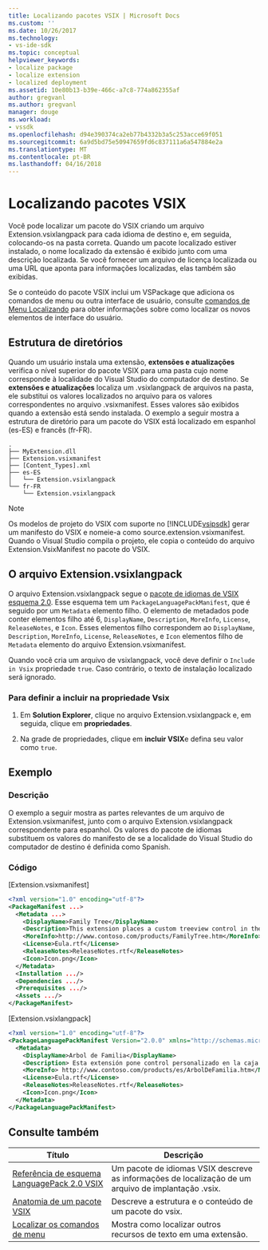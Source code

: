 ```yaml
---
title: Localizando pacotes VSIX | Microsoft Docs
ms.custom: ''
ms.date: 10/26/2017
ms.technology:
- vs-ide-sdk
ms.topic: conceptual
helpviewer_keywords:
- localize package
- localize extension
- localized deployment
ms.assetid: 10e80b13-b39e-466c-a7c8-774a862355af
author: gregvanl
ms.author: gregvanl
manager: douge
ms.workload:
- vssdk
ms.openlocfilehash: d94e390374ca2eb77b4332b3a5c253acce69f051
ms.sourcegitcommit: 6a9d5bd75e50947659fd6c837111a6a547884e2a
ms.translationtype: MT
ms.contentlocale: pt-BR
ms.lasthandoff: 04/16/2018
---
```

# <a name="localizing-vsix-packages"></a>Localizando pacotes VSIX

Você pode localizar um pacote do VSIX criando um arquivo Extension.vsixlangpack para cada idioma de destino e, em seguida, colocando-os na pasta correta. Quando um pacote localizado estiver instalado, o nome localizado da extensão é exibido junto com uma descrição localizada. Se você fornecer um arquivo de licença localizada ou uma URL que aponta para informações localizadas, elas também são exibidas.

Se o conteúdo do pacote VSIX inclui um VSPackage que adiciona os comandos de menu ou outra interface de usuário, consulte [comandos de Menu Localizando](../extensibility/localizing-menu-commands.md) para obter informações sobre como localizar os novos elementos de interface do usuário.

## <a name="directory-structure"></a>Estrutura de diretórios

 Quando um usuário instala uma extensão, **extensões e atualizações** verifica o nível superior do pacote VSIX para uma pasta cujo nome corresponde à localidade do Visual Studio do computador de destino. Se **extensões e atualizações** localiza um .vsixlangpack de arquivos na pasta, ele substitui os valores localizados no arquivo para os valores correspondentes no arquivo .vsixmanifest. Esses valores são exibidos quando a extensão está sendo instalada. O exemplo a seguir mostra a estrutura de diretório para um pacote do VSIX está localizado em espanhol (es-ES) e francês (fr-FR).  

```text
.
├── MyExtension.dll
├── Extension.vsixmanifest
├── [Content_Types].xml
├── es-ES
│   └── Extension.vsixlangpack
└── fr-FR
    └── Extension.vsixlangpack
```

> [!NOTE]
> Os modelos de projeto do VSIX com suporte no [!INCLUDE[vsipsdk](../extensibility/includes/vsipsdk_md.md)] gerar um manifesto do VSIX e nomeie-a como source.extension.vsixmanifest. Quando o Visual Studio compila o projeto, ele copia o conteúdo do arquivo Extension.VsixManifest no pacote do VSIX.

## <a name="the-extensionvsixlangpack-file"></a>O arquivo Extension.vsixlangpack

O arquivo Extension.vsixlangpack segue o [pacote de idiomas de VSIX esquema 2.0](../extensibility/vsix-language-pack-schema-2-0-reference.md). Esse esquema tem um `PackageLanguagePackManifest`, que é seguido por um `Metadata` elemento filho. O elemento de metadados pode conter elementos filho até 6, `DisplayName`, `Description`, `MoreInfo`, `License`, `ReleaseNotes`, e `Icon`. Esses elementos filho correspondem ao `DisplayName`, `Description`, `MoreInfo`, `License`, `ReleaseNotes`, e `Icon` elementos filho de `Metadata` elemento do arquivo Extension.vsixmanifest.

Quando você cria um arquivo de vsixlangpack, você deve definir o `Include in Vsix` propriedade `true`. Caso contrário, o texto de instalação localizado será ignorado.

### <a name="to-set-the-include-in-vsix-property"></a>Para definir a incluir na propriedade Vsix

1. Em **Solution Explorer**, clique no arquivo Extension.vsixlangpack e, em seguida, clique em **propriedades**.

2.  Na grade de propriedades, clique em **incluir VSIX**e defina seu valor como `true`.

## <a name="example"></a>Exemplo

### <a name="description"></a>Descrição

O exemplo a seguir mostra as partes relevantes de um arquivo de Extension.vsixmanifest, junto com o arquivo Extension.vsixlangpack correspondente para espanhol. Os valores do pacote de idiomas substituem os valores do manifesto de se a localidade do Visual Studio do computador de destino é definida como Spanish.

### <a name="code"></a>Código

 [Extension.vsixmanifest]

```xml
<?xml version="1.0" encoding="utf-8"?>
<PackageManifest ...>
  <Metadata ...>
    <DisplayName>Family Tree</DisplayName>
    <Description>This extension places a custom treeview control in the toolbox that is optimized for handling family tree information.</Description>
    <MoreInfo>http://www.contoso.com/products/FamilyTree.htm</MoreInfo>
    <License>Eula.rtf</License>
    <ReleaseNotes>ReleaseNotes.rtf</ReleaseNotes>
    <Icon>Icon.png</Icon>
  </Metadata>
  <Installation .../>
  <Dependencies .../>
  <Prerequisites .../>
  <Assets .../>
</PackageManifest>
```

 [Extension.vsixlangpack]

```xml
<?xml version="1.0" encoding="utf-8"?>
<PackageLanguagePackManifest Version="2.0.0" xmlns="http://schemas.microsoft.com/developer/vsx-schema/2011">
  <Metadata>
    <DisplayName>Arbol de Familia</DisplayName>
    <Description> Esta extensión pone control personalizado en la caja de herramientas por manejar información de familia.</Description>
    <MoreInfo> http://www.contoso.com/products/es/ArbolDeFamilia.htm</MoreInfo>
    <License>Eula.rtf</License>
    <ReleaseNotes>ReleaseNotes.rtf</ReleaseNotes>
    <Icon>Icon.png</Icon>
  </Metadata>
</PackageLanguagePackManifest>
```

## <a name="see-also"></a>Consulte também

|Título|Descrição|
|-----------|-----------------|
|[Referência de esquema LanguagePack 2.0 VSIX](../extensibility/vsixlanguagepack-element-vsix-language-pack-schema.md)|Um pacote de idiomas VSIX descreve as informações de localização de um arquivo de implantação .vsix.|
|[Anatomia de um pacote VSIX](../extensibility/anatomy-of-a-vsix-package.md)|Descreve a estrutura e o conteúdo de um pacote do vsix.|
|[Localizar os comandos de menu](../extensibility/localizing-menu-commands.md)|Mostra como localizar outros recursos de texto em uma extensão.|